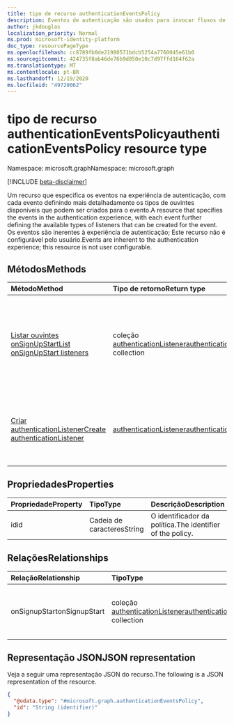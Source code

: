 ```yaml
---
title: tipo de recurso authenticationEventsPolicy
description: Eventos de autenticação são usados para invocar fluxos de usuário em pontos específicos no fluxo de autenticação.
author: jkdouglas
localization_priority: Normal
ms.prod: microsoft-identity-platform
doc_type: resourcePageType
ms.openlocfilehash: cc8789fb0de21980571bdcb5254a7760045e61b0
ms.sourcegitcommit: 424735f8ab46de76b9d850e10c7d97ffd164f62a
ms.translationtype: MT
ms.contentlocale: pt-BR
ms.lasthandoff: 12/19/2020
ms.locfileid: "49720062"
---
```

# <a name="authenticationeventspolicy-resource-type"></a><span data-ttu-id="88863-103">tipo de recurso authenticationEventsPolicy</span><span class="sxs-lookup"><span data-stu-id="88863-103">authenticationEventsPolicy resource type</span></span>

<span data-ttu-id="88863-104">Namespace: microsoft.graph</span><span class="sxs-lookup"><span data-stu-id="88863-104">Namespace: microsoft.graph</span></span>

[!INCLUDE [beta-disclaimer](../../includes/beta-disclaimer.md)]

<span data-ttu-id="88863-105">Um recurso que especifica os eventos na experiência de autenticação, com cada evento definindo mais detalhadamente os tipos de ouvintes disponíveis que podem ser criados para o evento.</span><span class="sxs-lookup"><span data-stu-id="88863-105">A resource that specifies the events in the authentication experience, with each event further defining the available types of listeners that can be created for the event.</span></span> <span data-ttu-id="88863-106">Os eventos são inerentes à experiência de autenticação; Este recurso não é configurável pelo usuário.</span><span class="sxs-lookup"><span data-stu-id="88863-106">Events are inherent to the authentication experience; this resource is not user configurable.</span></span>

## <a name="methods"></a><span data-ttu-id="88863-107">Métodos</span><span class="sxs-lookup"><span data-stu-id="88863-107">Methods</span></span>

|<span data-ttu-id="88863-108">Método</span><span class="sxs-lookup"><span data-stu-id="88863-108">Method</span></span>|<span data-ttu-id="88863-109">Tipo de retorno</span><span class="sxs-lookup"><span data-stu-id="88863-109">Return type</span></span>|<span data-ttu-id="88863-110">Descrição</span><span class="sxs-lookup"><span data-stu-id="88863-110">Description</span></span>|
|:---|:---|:---|
|[<span data-ttu-id="88863-111">Listar ouvintes onSignUpStart</span><span class="sxs-lookup"><span data-stu-id="88863-111">List onSignUpStart listeners</span></span>](../api/authenticationeventspolicy-list-onsignupstart.md)|<span data-ttu-id="88863-112">coleção [authenticationListener](../resources/authenticationlistener.md)</span><span class="sxs-lookup"><span data-stu-id="88863-112">[authenticationListener](../resources/authenticationlistener.md) collection</span></span>|<span data-ttu-id="88863-113">Obtenha a coleção de recursos authenticationListener com suporte pelo evento onSignupStart.</span><span class="sxs-lookup"><span data-stu-id="88863-113">Get the collection of authenticationListener resources supported by the onSignupStart event.</span></span>|
|[<span data-ttu-id="88863-114">Criar authenticationListener</span><span class="sxs-lookup"><span data-stu-id="88863-114">Create authenticationListener</span></span>](../api/authenticationeventspolicy-post-onsignupstart.md)|[<span data-ttu-id="88863-115">authenticationListener</span><span class="sxs-lookup"><span data-stu-id="88863-115">authenticationListener</span></span>](../resources/authenticationlistener.md)|<span data-ttu-id="88863-116">Criar um novo objeto authenticationListener para o evento onSignupStart.</span><span class="sxs-lookup"><span data-stu-id="88863-116">Create a new authenticationListener object for the onSignupStart event.</span></span>|

## <a name="properties"></a><span data-ttu-id="88863-117">Propriedades</span><span class="sxs-lookup"><span data-stu-id="88863-117">Properties</span></span>

|<span data-ttu-id="88863-118">Propriedade</span><span class="sxs-lookup"><span data-stu-id="88863-118">Property</span></span>|<span data-ttu-id="88863-119">Tipo</span><span class="sxs-lookup"><span data-stu-id="88863-119">Type</span></span>|<span data-ttu-id="88863-120">Descrição</span><span class="sxs-lookup"><span data-stu-id="88863-120">Description</span></span>|
|:---|:---|:---|
|<span data-ttu-id="88863-121">id</span><span class="sxs-lookup"><span data-stu-id="88863-121">id</span></span>|<span data-ttu-id="88863-122">Cadeia de caracteres</span><span class="sxs-lookup"><span data-stu-id="88863-122">String</span></span>|<span data-ttu-id="88863-123">O identificador da política.</span><span class="sxs-lookup"><span data-stu-id="88863-123">The identifier of the policy.</span></span>|

## <a name="relationships"></a><span data-ttu-id="88863-124">Relações</span><span class="sxs-lookup"><span data-stu-id="88863-124">Relationships</span></span>

|<span data-ttu-id="88863-125">Relação</span><span class="sxs-lookup"><span data-stu-id="88863-125">Relationship</span></span>|<span data-ttu-id="88863-126">Tipo</span><span class="sxs-lookup"><span data-stu-id="88863-126">Type</span></span>|<span data-ttu-id="88863-127">Descrição</span><span class="sxs-lookup"><span data-stu-id="88863-127">Description</span></span>|
|:---|:---|:---|
|<span data-ttu-id="88863-128">onSignupStart</span><span class="sxs-lookup"><span data-stu-id="88863-128">onSignupStart</span></span>|<span data-ttu-id="88863-129">coleção [authenticationListener](../resources/authenticationlistener.md)</span><span class="sxs-lookup"><span data-stu-id="88863-129">[authenticationListener](../resources/authenticationlistener.md) collection</span></span>|<span data-ttu-id="88863-130">Uma lista de ações aplicáveis a serem executadas na inscrição.</span><span class="sxs-lookup"><span data-stu-id="88863-130">A list of applicable actions to be taken on sign-up.</span></span>|

## <a name="json-representation"></a><span data-ttu-id="88863-131">Representação JSON</span><span class="sxs-lookup"><span data-stu-id="88863-131">JSON representation</span></span>

<span data-ttu-id="88863-132">Veja a seguir uma representação JSON do recurso.</span><span class="sxs-lookup"><span data-stu-id="88863-132">The following is a JSON representation of the resource.</span></span>
<!-- {
  "blockType": "resource",
  "keyProperty": "id",
  "@odata.type": "microsoft.graph.authenticationEventsPolicy",
  "baseType": "",
  "openType": false
}
-->

``` json
{
  "@odata.type": "#microsoft.graph.authenticationEventsPolicy",
  "id": "String (identifier)"
}
```
